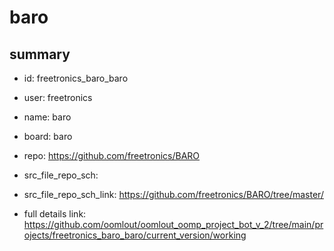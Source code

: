 # baro
 
## summary 
* id: freetronics_baro_baro
* user: freetronics
* name: baro
* board: baro
* repo: https://github.com/freetronics/BARO



* src_file_repo_sch: 
* src_file_repo_sch_link: https://github.com/freetronics/BARO/tree/master/
* full details link: https://github.com/oomlout/oomlout_oomp_project_bot_v_2/tree/main/projects/freetronics_baro_baro/current_version/working  







